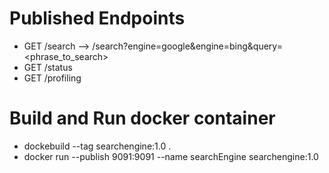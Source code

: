 # Published Endpoints
- GET    /search                   --> /search?engine=google&engine=bing&query=<phrase_to_search>
- GET    /status
- GET    /profiling


# Build and Run docker container
- dockebuild --tag searchengine:1.0 .
- docker run --publish 9091:9091 --name searchEngine searchengine:1.0
